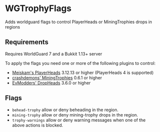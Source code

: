 # WGTrophyFlags
Adds worldguard flags to control PlayerHeads or MiningTrophies drops in regions

## Requirements
Requires WorldGuard 7 and a Bukkit 1.13+ server

To apply the flags you need one or more of the following plugins to control:
* [Meiskam's PlayerHeads](https://dev.bukkit.org/projects/player-heads) 3.12.13 or higher (PlayerHeads 4 is supported)
* [crashdemons' MiningTrophies](https://dev.bukkit.org/projects/miningtrophies) 0.6.1 or higher
* [EvModders' DropHeads](https://dev.bukkit.org/projects/dropheads) 3.6.0 or higher

## Flags
* `behead-trophy` allow or deny beheading in the region.
* `mining-trophy` allow or deny mining-trophy drops in the region.
* `trophy-warnings` allow or deny warning messages when one of the above actions is blocked.
